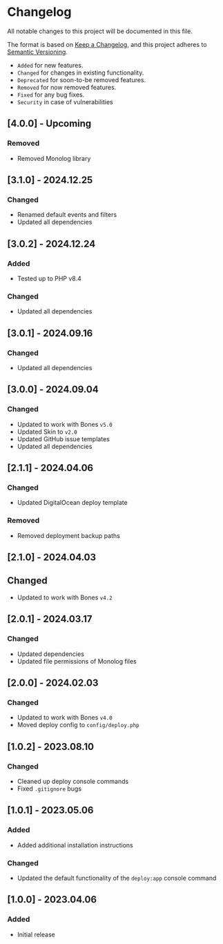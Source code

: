 # Changelog

All notable changes to this project will be documented in this file.

The format is based on [Keep a Changelog](https://keepachangelog.com/en/1.0.0/),
and this project adheres to [Semantic Versioning](https://semver.org/spec/v2.0.0.html).

- `Added` for new features.
- `Changed` for changes in existing functionality.
- `Deprecated` for soon-to-be removed features.
- `Removed` for now removed features.
- `Fixed` for any bug fixes.
- `Security` in case of vulnerabilities

## [4.0.0] - Upcoming

### Removed

- Removed Monolog library

## [3.1.0] - 2024.12.25

### Changed

- Renamed default events and filters
- Updated all dependencies

## [3.0.2] - 2024.12.24

### Added

- Tested up to PHP v8.4

### Changed

- Updated all dependencies

## [3.0.1] - 2024.09.16

### Changed

- Updated all dependencies

## [3.0.0] - 2024.09.04

### Changed

- Updated to work with Bones `v5.0`
- Updated Skin to `v2.0`
- Updated GitHub issue templates
- Updated all dependencies

## [2.1.1] - 2024.04.06

### Changed

- Updated DigitalOcean deploy template

### Removed

- Removed deployment backup paths

## [2.1.0] - 2024.04.03

## Changed

- Updated to work with Bones `v4.2`

## [2.0.1] - 2024.03.17

### Changed

- Updated dependencies
- Updated file permissions of Monolog files

## [2.0.0] - 2024.02.03

### Changed

- Updated to work with Bones `v4.0`
- Moved deploy config to `config/deploy.php`

## [1.0.2] - 2023.08.10

### Changed

- Cleaned up deploy console commands
- Fixed `.gitignore` bugs

## [1.0.1] - 2023.05.06

### Added

- Added additional installation instructions

### Changed

- Updated the default functionality of the `deploy:app` console command

## [1.0.0] - 2023.04.06

### Added

- Initial release